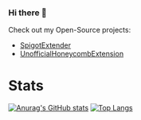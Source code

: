 ### Hi there 👋

Check out my Open-Source projects:

- [SpigotExtender](https://github.com/KingHector/SpigotExtender)
- [UnofficialHoneycombExtension](https://github.com/KingHector/UnofficialHonecombExtension)

# Stats
[![Anurag's GitHub stats](https://github-readme-stats.vercel.app/api?username=KingHector&show_icons=true&theme=dracula)](https://github.com/anuraghazra/github-readme-stats) [![Top Langs](https://github-readme-stats.vercel.app/api/top-langs/?username=KingHector)](https://github.com/anuraghazra/github-readme-stats)
